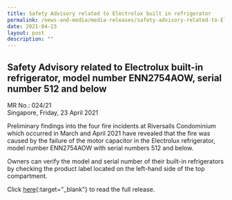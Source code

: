 ```yaml
---
title: Safety Advisory related to Electrolux built in refrigerator
permalink: /news-and-media/media-releases/safety-advisory-related-to-Electrolux-built-in-refrigerator
date: 2021-04-23
layout: post
description: ""
---
```

## Safety Advisory related to Electrolux built-in refrigerator, model number ENN2754AOW, serial number 512 and below

MR No.: 024/21<br>
Singapore, Friday, 23 April 2021

Preliminary findings into the four fire incidents at Riversails Condominium which occurred in March and April 2021 have revealed that the fire was caused by the failure of the motor capacitor in the Electrolux refrigerator, model number ENN2754AOW with serial numbers 512 and below.

Owners can verify the model and serial number of their built-in refrigerators by checking the product label located on the left-hand side of the top compartment.

Click [here](/files/media-releases/2021-04-23-mr02421-safety-advisory-related-to-electrolux-refrigerator.pdf){:target="_blank"} to read the full release.